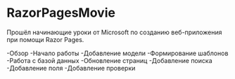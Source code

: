 # RazorPagesMovie
Прошёл начинающие уроки от Microsoft по созданию веб-приложения при помощи Razor Pages.

-Обзор
-Начало работы
-Добавление модели
-Формирование шаблонов
-Работа с базой данных
-Обновление страниц
-Добавление поиска
-Добавление поля
-Добавление проверки
